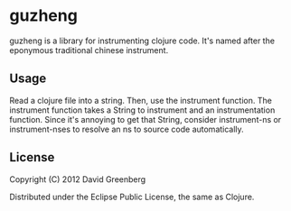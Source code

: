 # guzheng

guzheng is a library for instrumenting clojure code. It's named after the eponymous traditional chinese instrument.

## Usage

Read a clojure file into a string. Then, use the instrument function. The instrument function
takes a String to instrument and an instrumentation function. Since it's annoying to get that String,
consider instrument-ns or instrument-nses to resolve an ns to source code automatically.

## License

Copyright (C) 2012 David Greenberg

Distributed under the Eclipse Public License, the same as Clojure.
